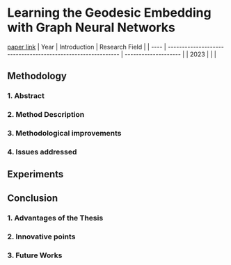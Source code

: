 # Learning the Geodesic Embedding with Graph Neural Networks
[paper link](hhttps://arxiv.org/pdf/2309.05613) 
| Year | Introduction                                                         | Research Field                 |
| ---- | ------------------------------------------------------------ | -------------------- |
| 2023 |           |          |

## Methodology

### 1. Abstract

### 2. Method Description 

### 3. Methodological improvements

### 4. Issues addressed 

## Experiments
  
## Conclusion

### 1. Advantages of the Thesis
  
### 2. Innovative points
 
### 3. Future Works
  
